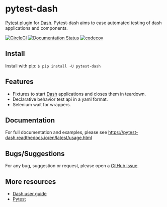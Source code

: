 # pytest-dash

[Pytest][2] plugin for [Dash][1]. Pytest-dash aims to ease automated testing of dash applications and components.

[![CircleCI](https://circleci.com/gh/T4rk1n/pytest-dash.svg?style=svg)](https://circleci.com/gh/T4rk1n/pytest-dash)
[![Documentation Status](https://readthedocs.org/projects/pytest-dash/badge/?version=latest)](https://pytest-dash.readthedocs.io/en/latest/?badge=latest)
[![codecov](https://codecov.io/gh/T4rk1n/pytest-dash/branch/master/graph/badge.svg)](https://codecov.io/gh/T4rk1n/pytest-dash)

## Install

Install with pip: `$ pip install -U pytest-dash`

## Features

- Fixtures to start [Dash][1] applications and closes them in teardown.
- Declarative behavior test api in a yaml format.
- Selenium wait for wrappers.

## Documentation

For full documentation and examples, please see https://pytest-dash.readthedocs.io/en/latest/usage.html

## Bugs/Suggestions

For any bug, suggestion or request, please open a [GitHub issue](https://github.com/T4rk1n/pytest-dash/issues).

## More resources

- [Dash user guide](https://dash.plot.ly/)
- [Pytest][2]

[1]: https://github.com/plotly/dash
[2]: https://github.com/pytest-dev/pytest
